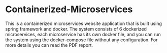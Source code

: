 # Containerized-Microservices
This is a containerized microservices website application that is built using spring framework and docker.
The system consists of 6 dockerized microservices, each microservice has its own docker file, and you can run the system using the docker-compose file without any configuration.
For more details you can read the PDF report. 

